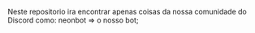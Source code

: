 Neste repositorio ira encontrar apenas coisas da nossa comunidade do Discord como: 
neonbot => o nosso bot;
